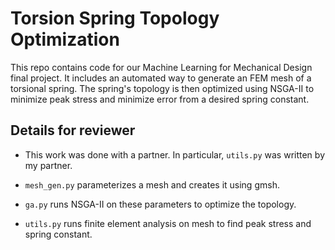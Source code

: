 # Torsion Spring Topology Optimization
This repo contains code for our Machine Learning for Mechanical Design final project. It includes an automated way to generate an FEM mesh of a torsional spring.
The spring's topology is then optimized using NSGA-II to minimize peak stress and minimize error from a desired spring constant.

## Details for reviewer

* This work was done with a partner. In particular, `utils.py` was written by my partner.

* `mesh_gen.py` parameterizes a mesh and creates it using gmsh.

* `ga.py` runs NSGA-II on these parameters to optimize the topology.

* `utils.py` runs finite element analysis on mesh to find peak stress and spring constant.
